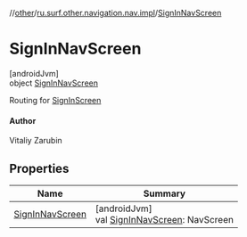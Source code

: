 //[other](../../../index.md)/[ru.surf.other.navigation.nav.impl](../index.md)/[SignInNavScreen](index.md)

# SignInNavScreen

[androidJvm]\
object [SignInNavScreen](index.md)

Routing for [SignInScreen](../../ru.surf.other.ui.screens.signIn/-sign-in-screen.md)

#### Author

Vitaliy Zarubin

## Properties

| Name | Summary |
|---|---|
| [SignInNavScreen](-sign-in-nav-screen.md) | [androidJvm]<br>val [SignInNavScreen](-sign-in-nav-screen.md): NavScreen |

